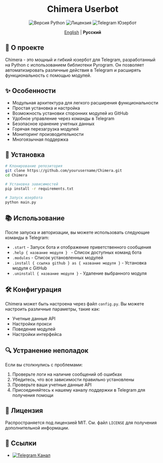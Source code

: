 <div align="center">

# Chimera Userbot

<p>
  <img src="https://img.shields.io/badge/Python-3.7+-blue.svg" alt="Версия Python">
  <img src="https://img.shields.io/badge/License-MIT-green.svg" alt="Лицензия">
  <img src="https://img.shields.io/badge/Telegram-Userbot-blue.svg" alt="Telegram Юзербот">
</p>

[English](README.md) | **Русский**

</div>

## 📌 О проекте

Chimera - это мощный и гибкий юзербот для Telegram, разработанный на Python с использованием библиотеки Pyrogram. Он позволяет автоматизировать различные действия в Telegram и расширять функциональность с помощью модулей.

## ✨ Особенности

- Модульная архитектура для легкого расширения функциональности
- Простая установка и настройка
- Возможность установки сторонних модулей из GitHub
- Удобное управление через команды в Telegram
- Безопасное хранение учетных данных
- Горячая перезагрузка модулей
- Мониторинг производительности
- Многоязычная поддержка

## 🔧 Установка

```bash
# Клонирование репозитория
git clone https://github.com/yourusername/Chimera.git
cd Chimera

# Установка зависимостей
pip install -r requirements.txt

# Запуск юзербота
python main.py
```

## 📚 Использование

После запуска и авторизации, вы можете использовать следующие команды в Telegram:

- `.start` - Запуск бота и отображение приветственного сообщения
- `.help { название модуля } ` - Список доступных команд бота
- `.modules` - Список установленных модулей
- `.install { ссылка github } as { название модуля }` - Установка модуля с GitHub
- `.uninstall { название модуля }` - Удаление выбранного модуля

## 🛠️ Конфигурация

Chimera может быть настроена через файл `config.py`. Вы можете настроить различные параметры, такие как:

- Учетные данные API
- Настройки прокси
- Поведение модулей
- Настройки интерфейса

## 🔍 Устранение неполадок

Если вы столкнулись с проблемами:

1. Проверьте логи на наличие сообщений об ошибках
2. Убедитесь, что все зависимости правильно установлены
3. Проверьте ваши учетные данные API
4. Присоединяйтесь к нашему каналу поддержки в Telegram для получения помощи

## 📄 Лицензия

Распространяется под лицензией MIT. См. файл `LICENSE` для получения дополнительной информации.

## 🔗 Ссылки

- <a href="https://t.me/chimera_ubot"><img src="https://img.shields.io/badge/Telegram-2CA5E0?style=flat&logo=telegram&logoColor=white" alt="Telegram Канал"></a>